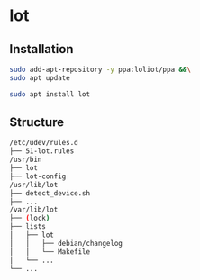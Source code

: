 # lot

## Installation

```bash
sudo add-apt-repository -y ppa:loliot/ppa &&\
sudo apt update
```

```bash
sudo apt install lot
```

## Structure

```bash
/etc/udev/rules.d
├── 51-lot.rules
/usr/bin
├── lot
├── lot-config
/usr/lib/lot
├── detect_device.sh
├── ...
/var/lib/lot
├── (lock)
├── lists
│   ├── lot
│   │   ├── debian/changelog
│   │   └── Makefile
│   └── ...
└── ...
```
